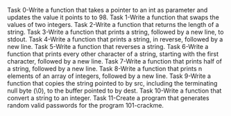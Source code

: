 Task 0-Write a function that takes a pointer to an int as parameter and updates the value it points to to 98.
Task 1-Write a function that swaps the values of two integers.
Task 2-Write a function that returns the length of a string.
Task 3-Write a function that prints a string, followed by a new line, to stdout.
Task 4-Write a function that prints a string, in reverse, followed by a new line.
Task 5-Write a function that reverses a string.
Task 6-Write a function that prints every other character of a string, starting with the first character, followed by a new line.
Task 7-Write a function that prints half of a string, followed by a new line.
Task 8-Write a function that prints n elements of an array of integers, followed by a new line.
Task 9-Write a function that copies the string pointed to by src, including the terminating null byte (\0), to the buffer pointed to by dest.
Task 10-Write a function that convert a string to an integer.
Task 11-Create a program that generates random valid passwords for the program 101-crackme.

